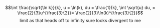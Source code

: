$$\int \frac{\sqrt{\ln k}}{k}, u = \ln(k), du = \frac{1}{k}, \int \sqrt{u} du, =  \frac{2}{3}u^{\frac{3}{2}}= \frac{2}{3}\ln(k)^{\frac{3}{2}}$$
$$\text{limit as that heads off to infinity sure looks divergent to me}$$

